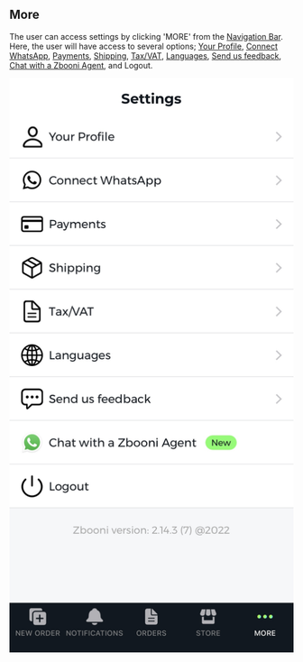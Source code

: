 ## More

The user can access settings by clicking 'MORE' from the [Navigation Bar](./navigation-bar.md). Here, the user will have access to several options; [Your Profile](./your-profile.md), [Connect WhatsApp](./connect-whatsapp.md), [Payments](./payments.md), [Shipping](./shipping.md), [Tax/VAT](./tax.md), [Languages](./languages.md), [Send us feedback](./send-us-feedback.md), [Chat with a Zbooni Agent](./chat-with-a-zbooni-agent.md), and Logout.


![More](./images/screenshots/more/01.jpg?raw=true "More")
